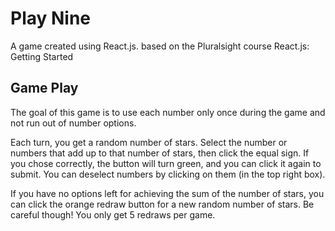 # Play Nine

A game created using React.js. based on the Pluralsight course React.js: Getting Started

## Game Play

The goal of this game is to use each number only once during the game and not run out of number options.

Each turn, you get a random number of stars. Select the number or numbers that add up to that number of stars, then click the equal sign. If you chose correctly, the button will turn green, and you can click it again to submit. You can deselect numbers by clicking on them (in the top right box).

If you have no options left for achieving the sum of the number of stars, you can click the orange redraw button for a new random number of stars. Be careful though! You only get 5 redraws per game. 
